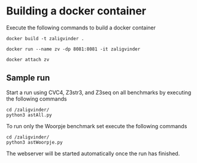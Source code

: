 # Building a docker container
Execute the following commands to build a docker container

``docker build -t zaligvinder .``

``docker run --name zv -dp 8081:8081 -it zaligvinder``

``docker attach zv``

## Sample run
Start a run using CVC4, Z3str3, and Z3seq on all benchmarks by executing the following commands

```
cd /zaligvinder/
python3 astAll.py
```

To run only the Woorpje benchmark set execute the following commands

```
cd /zaligvinder/
python3 astWoorpje.py
```

The webserver will be started automatically once the run has finished.